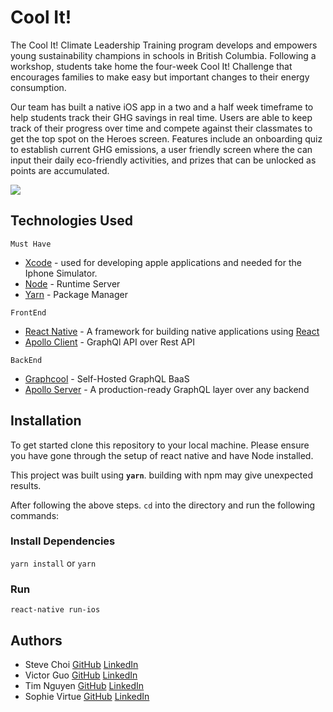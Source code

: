 # Cool It!

The Cool It! Climate Leadership Training program develops and empowers young sustainability champions in schools in British Columbia.  Following a workshop, students take home the four-week Cool It! Challenge that encourages families to make easy but important changes to their energy consumption. 

Our team has built a native iOS app in a two and a half week timeframe to help students track their GHG savings in real time.  Users are able to keep track of their progress over time and compete against their classmates to get the top spot on the Heroes screen.  Features include an onboarding quiz to establish current GHG emissions, a user friendly screen where the can input their daily eco-friendly activities, and prizes that can be unlocked as points are accumulated.  

![](CoolIt_Gif.gif)

## Technologies Used
`Must Have`
* [Xcode](https://developer.apple.com/xcode/) - used for developing apple applications and needed for the Iphone Simulator.
* [Node](https://nodejs.org/en/) - Runtime Server
* [Yarn](https://yarnpkg.com/en/) - Package Manager

`FrontEnd`
* [React Native](https://facebook.github.io/react-native/) - A framework for building native applications using [React](https://reactjs.org/)
* [Apollo Client](https://www.apollographql.com/docs/react/) - GraphQl API over Rest API

`BackEnd`
* [Graphcool](https://www.graph.cool/) - Self-Hosted GraphQL BaaS
* [Apollo Server](https://www.apollographql.com/server) - A production-ready GraphQL layer over any backend

## Installation

To get started clone this repository to your local machine. Please ensure you have gone through the setup of react native and have Node installed.

This project was built using **``yarn``**. building with npm may give unexpected results.

After following the above steps. `cd` into the directory and run the following commands:

### Install Dependencies

`yarn install` or `yarn` 

### Run

`react-native run-ios`

## Authors

- Steve Choi [GitHub](https://github.com/stevechoiio) [LinkedIn](https://www.linkedin.com/in/stevechoi93/)
- Victor Guo [GitHub](https://github.com/Vikkkkk) [LinkedIn](https://www.linkedin.com/in/victor-guo-05981576/)
- Tim Nguyen [GitHub](https://github.com/timng93) [LinkedIn](https://www.linkedin.com/in/tim-n-84596b165/)
- Sophie Virtue [GitHub](https://github.com/SophieVirtue) [LinkedIn](https://www.linkedin.com/in/sophie-virtue-65467849/)